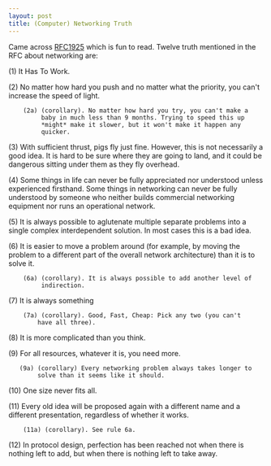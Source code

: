 ```yaml
---
layout: post
title: (Computer) Networking Truth
---
```


Came across [RFC1925](https://tools.ietf.org/html/rfc1925) which is fun to read. Twelve truth mentioned in the RFC about networking are:

   (1)  It Has To Work.

   (2)  No matter how hard you push and no matter what the priority,
        you can't increase the speed of light.

        (2a) (corollary). No matter how hard you try, you can't make a
             baby in much less than 9 months. Trying to speed this up
             *might* make it slower, but it won't make it happen any
             quicker.

   (3)  With sufficient thrust, pigs fly just fine. However, this is
        not necessarily a good idea. It is hard to be sure where they
        are going to land, and it could be dangerous sitting under them
        as they fly overhead.

   (4)  Some things in life can never be fully appreciated nor
        understood unless experienced firsthand. Some things in
        networking can never be fully understood by someone who neither
        builds commercial networking equipment nor runs an operational
        network.

   (5)  It is always possible to aglutenate multiple separate problems
        into a single complex interdependent solution. In most cases
        this is a bad idea.

   (6)  It is easier to move a problem around (for example, by moving
        the problem to a different part of the overall network
        architecture) than it is to solve it.

        (6a) (corollary). It is always possible to add another level of
             indirection.

   (7)  It is always something

        (7a) (corollary). Good, Fast, Cheap: Pick any two (you can't
            have all three).

   (8)  It is more complicated than you think.

   (9)  For all resources, whatever it is, you need more.

       (9a) (corollary) Every networking problem always takes longer to
            solve than it seems like it should.

   (10) One size never fits all.

   (11) Every old idea will be proposed again with a different name and
        a different presentation, regardless of whether it works.

        (11a) (corollary). See rule 6a.

   (12) In protocol design, perfection has been reached not when there
        is nothing left to add, but when there is nothing left to take
        away.
